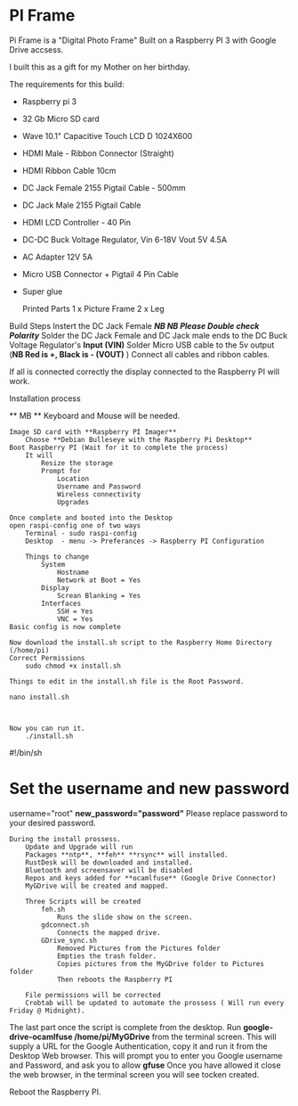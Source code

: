 # PI Frame
Pi Frame is a "Digital Photo Frame" Built on a  Raspberry PI 3 with Google Drive accsess.

I built this as a gift for my Mother on her birthday.

The requirements for this build:
 - Raspberry pi 3
 - 32 Gb Micro SD card
 - Wave 10.1" Capacitive Touch LCD D 1024X600 
 - HDMI Male - Ribbon Connector (Straight) 
 - HDMI Ribbon Cable 10cm
 - DC Jack Female 2155 Pigtail Cable - 500mm
 - DC Jack Male 2155 Pigtail Cable
 - HDMI LCD Controller - 40 Pin 
 - DC-DC Buck Voltage Regulator, Vin 6-18V Vout 5V 4.5A 
 - AC Adapter 12V 5A
 - Micro USB Connector + Pigtail 4 Pin Cable
 - Super glue
   
   Printed Parts 
	1 x Picture Frame
	2 x Leg
	
Build Steps
		Instert the DC Jack Female
		**_NB NB Please Double check Polarity_**
		Solder the DC Jack Female and DC Jack male ends to the DC Buck Voltage Regulator's **Input (VIN)**
		Solder Micro USB cable to the 5v output (**NB Red is +, Black is - (VOUT)** )
	Connect all cables and ribbon cables.
	
If all is connected correctly the display connected to the Raspberry PI will work.
	
Installation process

** MB ** Keyboard and Mouse will be needed.

	Image SD card with **Raspberry PI Imager**
		Choose **Debian Bulleseye with the Raspberry Pi Desktop**
	Boot Raspberry PI (Wait for it to complete the process)
		It will
			Resize the storage
			Prompt for
				Location
				Username and Password
				Wireless connectivity
				Upgrades
	
	Once complete and booted into the Desktop
	open raspi-config one of two ways
		Terminal - sudo raspi-config
		Desktop  - menu -> Preferances -> Raspberry PI Configuration
		
		Things to change
			System
				Hostname
				Network at Boot = Yes
			Display
				Screan Blanking = Yes
			Interfaces
				SSH = Yes
				VNC = Yes
	Basic config is now complete
	
	Now download the install.sh script to the Raspberry Home Directory (/home/pi)
	Correct Permissions 
		sudo chmod +x install.sh
	
	Things to edit in the install.sh file is the Root Password.
	
	nano install.sh
	
	
	
	Now you can run it.
		./install.sh

#!/bin/sh

# Set the username and new password
username="root"
**new_password="password"** Please replace password to your desired password.

	During the install prossess.
		Update and Upgrade will run
		Packages **ntp**, **feh** **rsync** will installed.
		RustDesk will be downloaded and installed.
		Bluetooth and screensaver will be disabled
		Repos and keys added for **ocamlfuse** (Google Drive Connector)
		MyGDrive will be created and mapped.
		
		Three Scripts will be created
			feh.sh
				Runs the slide show on the screen.
			gdconnect.sh
				Connects the mapped drive.
			GDrive_sync.sh
				Removed Pictures from the Pictures folder
				Empties the trash folder.
				Copies pictures from the MyGDrive folder to Pictures folder
				Then reboots the Raspberry PI
		
		File permissions will be corrected
		Crobtab will be updated to automate the prossess ( Will run every Friday @ Midnight).

The last part once the script is complete from the desktop.
Run **google-drive-ocamlfuse /home/pi/MyGDrive** from the terminal screen.
This will supply a URL for the Google Authentication, copy it and run it from the Desktop Web browser.
This will prompt you to enter you Google username and Password, and ask you to allow **gfuse**
Once you have allowed it close the web browser, in the terminal screen you will see tocken created.

Reboot the Raspberry PI.